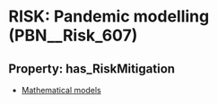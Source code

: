 # RISK: __Pandemic modelling__ (PBN__Risk_607)

## Property: has_RiskMitigation

* [Mathematical models](PBN__RiskMitigation_841)


